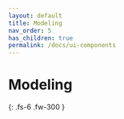 ```yaml
---
layout: default
title: Modeling
nav_order: 5
has_children: true
permalink: /docs/ui-components
---
```


# Modeling 
{: .fs-6 .fw-300 }


